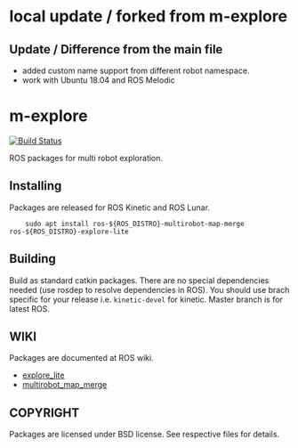 # local update / forked from m-explore

Update / Difference from the main file 
----------
- added custom name support from different robot namespace.
- work with Ubuntu 18.04 and ROS Melodic


# m-explore 

[![Build Status](http://build.ros.org/job/Kdev__m_explore__ubuntu_xenial_amd64/badge/icon)](http://build.ros.org/job/Kdev__m_explore__ubuntu_xenial_amd64)

ROS packages for multi robot exploration.

Installing
----------

Packages are released for ROS Kinetic and ROS Lunar.

```
	sudo apt install ros-${ROS_DISTRO}-multirobot-map-merge ros-${ROS_DISTRO}-explore-lite
```

Building
--------

Build as standard catkin packages. There are no special dependencies needed
(use rosdep to resolve dependencies in ROS). You should use brach specific for
your release i.e. `kinetic-devel` for kinetic. Master branch is for latest ROS.

WIKI
----

Packages are documented at ROS wiki.
* [explore_lite](http://wiki.ros.org/explore_lite)
* [multirobot_map_merge](http://wiki.ros.org/multirobot_map_merge)

COPYRIGHT
---------

Packages are licensed under BSD license. See respective files for details.
